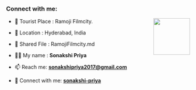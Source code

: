 ### Connect with me:

<img align="right" src="https://avatars3.githubusercontent.com/RajkumarSony?size=100" width="100px;" alt=""/>

- 🌱 Tourist Place : Ramoji Filmcity.
- 👯 Location : Hyderabad, India
- 📄 Shared File : RamojiFilmcity.md

- 👨‍💻 My name : **Sonakshi Priya**
- 📫 Reach me: **sonakshipriya2017@gmail.com**
- 🔭 Connect with me: **[sonakshi-priya](https://github.com/sonakshi-priya/)**

<!-- Connect with me: **[RajkumarSony](https://github.com/RajkumarSony/)** -->
